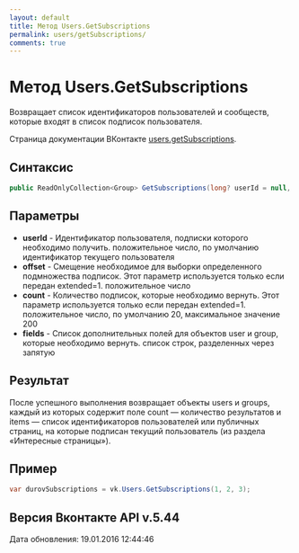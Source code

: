 ```yaml
---
layout: default
title: Метод Users.GetSubscriptions
permalink: users/getSubscriptions/
comments: true
---
```

# Метод Users.GetSubscriptions
Возвращает список идентификаторов пользователей и сообществ, которые входят в список подписок пользователя.

Страница документации ВКонтакте [users.getSubscriptions](https://vk.com/dev/users.getSubscriptions).
## Синтаксис
``` csharp
public ReadOnlyCollection<Group> GetSubscriptions(long? userId = null, int? count = null, int? offset = null, GroupsFields fields = null)
```

## Параметры
+ **userId** - Идентификатор пользователя, подписки которого необходимо получить. положительное число, по умолчанию идентификатор текущего пользователя
+ **offset** - Смещение необходимое для выборки определенного подмножества подписок. Этот параметр используется только если передан extended=1. положительное число
+ **count** - Количество подписок, которые необходимо вернуть. Этот параметр используется только если передан extended=1. положительное число, по умолчанию 20, максимальное значение 200
+ **fields** - Список дополнительных полей для объектов user и group, которые необходимо вернуть. список строк, разделенных через запятую

## Результат
После успешного выполнения возвращает объекты users и groups, каждый из которых содержит поле count — количество результатов и items — список идентификаторов пользователей или публичных страниц, на которые подписан текущий пользователь  (из раздела «Интересные страницы»). 

## Пример
``` csharp
var durovSubscriptions = vk.Users.GetSubscriptions(1, 2, 3);
```

## Версия Вконтакте API v.5.44
Дата обновления: 19.01.2016 12:44:46
